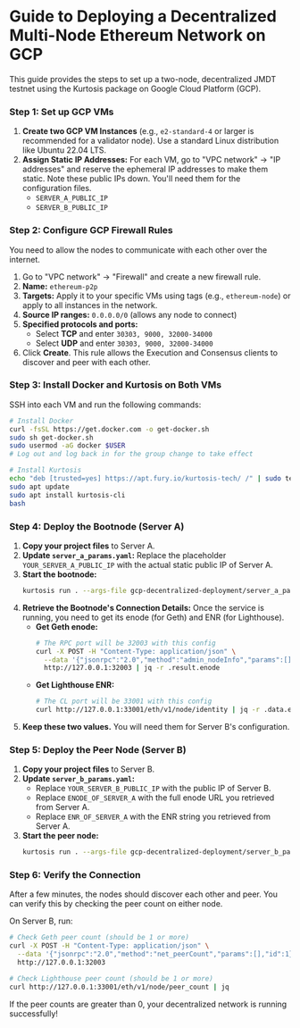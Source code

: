# Guide to Deploying a Decentralized Multi-Node Ethereum Network on GCP

This guide provides the steps to set up a two-node, decentralized JMDT testnet using the Kurtosis package on Google Cloud Platform (GCP).

### **Step 1: Set up GCP VMs**

1.  **Create two GCP VM Instances** (e.g., `e2-standard-4` or larger is recommended for a validator node). Use a standard Linux distribution like Ubuntu 22.04 LTS.
2.  **Assign Static IP Addresses:** For each VM, go to "VPC network" -> "IP addresses" and reserve the ephemeral IP addresses to make them static. Note these public IPs down. You'll need them for the configuration files.
    *   `SERVER_A_PUBLIC_IP`
    *   `SERVER_B_PUBLIC_IP`

### **Step 2: Configure GCP Firewall Rules**

You need to allow the nodes to communicate with each other over the internet.

1.  Go to "VPC network" -> "Firewall" and create a new firewall rule.
2.  **Name:** `ethereum-p2p`
3.  **Targets:** Apply it to your specific VMs using tags (e.g., `ethereum-node`) or apply to all instances in the network.
4.  **Source IP ranges:** `0.0.0.0/0` (allows any node to connect)
5.  **Specified protocols and ports:**
    *   Select **TCP** and enter `30303, 9000, 32000-34000`
    *   Select **UDP** and enter `30303, 9000, 32000-34000`
6.  Click **Create**. This rule allows the Execution and Consensus clients to discover and peer with each other.

### **Step 3: Install Docker and Kurtosis on Both VMs**

SSH into each VM and run the following commands:

```bash
# Install Docker
curl -fsSL https://get.docker.com -o get-docker.sh
sudo sh get-docker.sh
sudo usermod -aG docker $USER
# Log out and log back in for the group change to take effect

# Install Kurtosis
echo "deb [trusted=yes] https://apt.fury.io/kurtosis-tech/ /" | sudo tee /etc/apt/sources.list.d/kurtosis.list
sudo apt update
sudo apt install kurtosis-cli
bash
```

### **Step 4: Deploy the Bootnode (Server A)**

1.  **Copy your project files** to Server A.
2.  **Update `server_a_params.yaml`:** Replace the placeholder `YOUR_SERVER_A_PUBLIC_IP` with the actual static public IP of Server A.
3.  **Start the bootnode:**
    ```bash
    kurtosis run . --args-file gcp-decentralized-deployment/server_a_params.yaml
    ```
4.  **Retrieve the Bootnode's Connection Details:** Once the service is running, you need to get its enode (for Geth) and ENR (for Lighthouse).
    *   **Get Geth enode:**
        ```bash
        # The RPC port will be 32003 with this config
        curl -X POST -H "Content-Type: application/json" \
          --data '{"jsonrpc":"2.0","method":"admin_nodeInfo","params":[],"id":1}' \
          http://127.0.0.1:32003 | jq -r .result.enode
        ```
    *   **Get Lighthouse ENR:**
        ```bash
        # The CL port will be 33001 with this config
        curl http://127.0.0.1:33001/eth/v1/node/identity | jq -r .data.enr
        ```
5.  **Keep these two values.** You will need them for Server B's configuration.

### **Step 5: Deploy the Peer Node (Server B)**

1.  **Copy your project files** to Server B.
2.  **Update `server_b_params.yaml`:**
    *   Replace `YOUR_SERVER_B_PUBLIC_IP` with the public IP of Server B.
    *   Replace `ENODE_OF_SERVER_A` with the full enode URL you retrieved from Server A.
    *   Replace `ENR_OF_SERVER_A` with the ENR string you retrieved from Server A.
3.  **Start the peer node:**
    ```bash
    kurtosis run . --args-file gcp-decentralized-deployment/server_b_params.yaml
    ```

### **Step 6: Verify the Connection**

After a few minutes, the nodes should discover each other and peer. You can verify this by checking the peer count on either node.

On Server B, run:
```bash
# Check Geth peer count (should be 1 or more)
curl -X POST -H "Content-Type: application/json" \
  --data '{"jsonrpc":"2.0","method":"net_peerCount","params":[],"id":1}' \
  http://127.0.0.1:32003

# Check Lighthouse peer count (should be 1 or more)
curl http://127.0.0.1:33001/eth/v1/node/peer_count | jq
```

If the peer counts are greater than 0, your decentralized network is running successfully!
